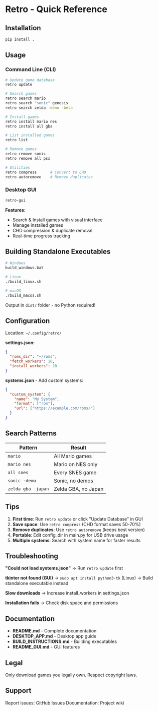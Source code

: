 # Retro - Quick Reference

## Installation

```bash
pip install .
```

## Usage

### Command Line (CLI)

```bash
# Update game database
retro update

# Search games
retro search mario
retro search "sonic" genesis
retro search zelda -demo -beta

# Install games
retro install mario nes
retro install all gba

# List installed games
retro list

# Remove games
retro remove sonic
retro remove all psx

# Utilities
retro compress      # Convert to CHD
retro autoremove    # Remove duplicates
```

### Desktop GUI

```bash
retro-gui
```

**Features:**
- Search & Install games with visual interface
- Manage installed games
- CHD compression & duplicate removal
- Real-time progress tracking

## Building Standalone Executables

```bash
# Windows
build_windows.bat

# Linux
./build_linux.sh

# macOS
./build_macos.sh
```

Output in `dist/` folder - no Python required!

## Configuration

Location: `~/.config/retro/`

**settings.json:**
```json
{
  "roms_dir": "~/roms",
  "fetch_workers": 10,
  "install_workers": 20
}
```

**systems.json** - Add custom systems:
```json
{
  "custom_system": {
    "name": "My System",
    "format": ["rom"],
    "url": ["https://example.com/roms/"]
  }
}
```

## Search Patterns

| Pattern | Result |
|---------|--------|
| `mario` | All Mario games |
| `mario nes` | Mario on NES only |
| `all snes` | Every SNES game |
| `sonic -demo` | Sonic, no demos |
| `zelda gba -japan` | Zelda GBA, no Japan |

## Tips

1. **First time**: Run `retro update` or click "Update Database" in GUI
2. **Save space**: Use `retro compress` (CHD format saves 50-70%)
3. **Remove duplicates**: Use `retro autoremove` (keeps best version)
4. **Portable**: Edit config_dir in main.py for USB drive usage
5. **Multiple systems**: Search with system name for faster results

## Troubleshooting

**"Could not load systems.json"**
→ Run `retro update` first

**tkinter not found (GUI)**
→ `sudo apt install python3-tk` (Linux)
→ Build standalone executable instead

**Slow downloads**
→ Increase install_workers in settings.json

**Installation fails**
→ Check disk space and permissions

## Documentation

- **README.md** - Complete documentation
- **DESKTOP_APP.md** - Desktop app guide
- **BUILD_INSTRUCTIONS.md** - Building executables
- **README_GUI.md** - GUI features

## Legal

Only download games you legally own. Respect copyright laws.

## Support

Report issues: GitHub Issues
Documentation: Project wiki

